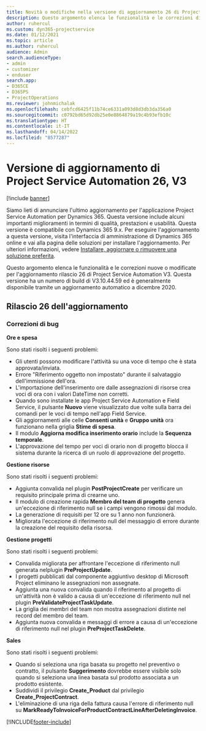 ```yaml
---
title: Novità o modifiche nella versione di aggiornamento 26 di Project Service Automation V3
description: Questo argomento elenca le funzionalità e le correzioni disponibili nella versione di aggiornamento 26 di Project Service Automation V3.
author: ruhercul
ms.custom: dyn365-projectservice
ms.date: 01/12/2021
ms.topic: article
ms.author: ruhercul
audience: Admin
search.audienceType:
- admin
- customizer
- enduser
search.app:
- D365CE
- D365PS
- ProjectOperations
ms.reviewer: johnmichalak
ms.openlocfilehash: cebfcd6425f11b74ce6331a093d8d3db3da356a0
ms.sourcegitcommit: c0792bd65d92db25e0e8864879a19c4b93efb10c
ms.translationtype: HT
ms.contentlocale: it-IT
ms.lasthandoff: 04/14/2022
ms.locfileid: "8577287"
---
```

# <a name="project-service-automation-update-release-26-v3"></a>Versione di aggiornamento di Project Service Automation 26, V3

[!include [banner](../includes/psa-now-project-operations.md)]

Siamo lieti di annunciare l'ultimo aggiornamento per l'applicazione Project Service Automation per Dynamics 365. Questa versione include alcuni importanti miglioramenti in termini di qualità, prestazioni e usabilità. Questa versione è compatibile con Dynamics 365 9.x. Per eseguire l'aggiornamento a questa versione, visita l'interfaccia di amministrazione di Dynamics 365 online e vai alla pagina delle soluzioni per installare l'aggiornamento. Per ulteriori informazioni, vedere [Installare, aggiornare o rimuovere una soluzione preferita](/power-platform/admin/install-remove-preferred-solution).

Questo argomento elenca le funzionalità e le correzioni nuove o modificate per l'aggiornamento rilascio 26 di Project Service Automation V3. Questa versione ha un numero di build di V3.10.44.59 ed è generalmente disponibile tramite un aggiornamento automatico a dicembre 2020.

## <a name="update-release-26"></a>Rilascio 26 dell'aggiornamento

### <a name="bug-fixes"></a>Correzioni di bug

**Ore e spesa**

Sono stati risolti i seguenti problemi:

- Gli utenti possono modificare l'attività su una voce di tempo che è stata approvata/inviata.
- Errore "Riferimento oggetto non impostato" durante il salvataggio dell'immissione dell'ora.
- L'importazione dell'inserimento ore dalle assegnazioni di risorse crea voci di ora con i valori DateTime non corretti.
- Quando sono installate le app Project Service Automation e Field Service, il pulsante **Nuovo** viene visualizzato due volte sulla barra dei comandi per le voci di tempo nell'app Field Service.
- Gli aggiornamenti alle celle **Consenti unità** e **Gruppo unità** ora funzionano nella griglia **Stime di spesa**.
- Il modulo **Aggiorna modifica inserimento orario** include la **Sequenza temporale**.
- L'approvazione del tempo per voci di orario non di progetto blocca il sistema durante la ricerca di un ruolo di approvazione del progetto.

**Gestione risorse**

Sono stati risolti i seguenti problemi:

- Aggiunta convalida nel plugin **PostProjectCreate** per verificare un requisito principale prima di crearne uno.
- Il modulo di creazione rapida **Membro del team di progetto** genera un'eccezione di riferimento null se i campi vengono rimossi dal modulo.
- La generazione di requisiti per 12 ore su 1 anno non funzionerà.
- Migliorata l'eccezione di riferimento null del messaggio di errore durante la creazione del requisito della risorsa.

**Gestione progetti**

Sono stati risolti i seguenti problemi:

- Convalida migliorata per affrontare l'eccezione di riferimento null generata nelplugin **PreProjectUpdate**.
- I progetti pubblicati dal componente aggiuntivo desktop di Microsoft Project eliminano le assegnazioni non assegnate.
- Aggiunta una nuova convalida quando il riferimento al progetto di un'attività non è valido a causa di un'eccezione di riferimento null nel plugin **PreValidateProjectTaskUpdate**.
- La griglia dei membri del team non mostra assegnazioni distinte nel record del membro del team.
- Aggiunta nuova convalida e messaggi di errore a causa di un'eccezione di riferimento null nel plugin **PreProjectTaskDelete**.

**Sales**

Sono stati risolti i seguenti problemi:

- Quando si seleziona una riga basata su progetto nel preventivo o contratto, il pulsante **Suggerimento** dovrebbe essere visibile solo quando si seleziona una linea basata sul prodotto associata a un prodotto esistente.
- Suddividi il privilegio **Create_Product** dal privilegio **Create_ProjectContract**.
- L'eliminazione di una riga della fattura causa l'errore di riferimento null su **MarkReadyToInvoiceForProductContractLineAfterDeletingInvoice**.


[!INCLUDE[footer-include](../includes/footer-banner.md)]

